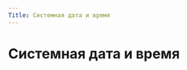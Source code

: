 ```yaml
---
Title: Системная дата и время
---
```


Системная дата и время
======================

<!-- TOC -->
